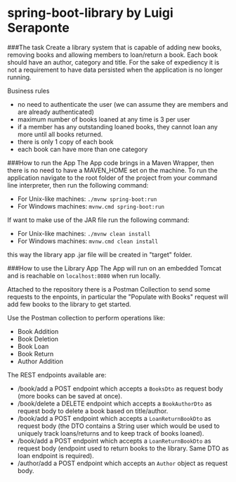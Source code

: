 # spring-boot-library by Luigi Seraponte

###The task
Create a library system that is capable of adding new books, removing books and allowing members to loan/return a book. Each book should have an author, category and title. 
For the sake of expediency it is not a requirement to have data persisted when the application is no longer running. 
 
Business rules 
- no need to authenticate the user (we can assume they are members and are already authenticated)
- maximum number of books loaned at any time is 3 per user
- if a member has any outstanding loaned books, they cannot loan any more until all books returned.
- there is only 1 copy of each book
- each book can have more than one category 

###How to run the App
The App code brings in a Maven Wrapper, then there is no need to have a MAVEN_HOME set on the machine. 
To run the application navigate to the root folder of the project from your command line interpreter, then run the following command:
- For Unix-like machines: ```./mvnw spring-boot:run```
- For Windows machines: ```mvnw.cmd spring-boot:run```

If want to make use of the JAR file run the following command: 
- For Unix-like machines: ```./mvnw clean install```
- For Windows machines: ```mvnw.cmd clean install```

this way the library app .jar file will be created in "target" folder.

###How to use the Library App
The App will run on an embedded Tomcat and is reachable on ```localhost:8080``` when run locally.

Attached to the repository there is a Postman Collection to send some requests to the enpoints, in particular the "Populate with Books" request will add few books to the library to get started.

Use the Postman collection to perform operations like:
- Book Addition
- Book Deletion
- Book Loan
- Book Return
- Author Addition

The REST endpoints available are:
- /book/add a POST endpoint which accepts a ```BooksDto``` as request body (more books can be saved at once).
- /book/delete a DELETE endpoint which accepts a ```BookAuthorDto``` as request body to delete a book based on title/author.
- /book/add a POST endpoint which accepts a ```LoanReturnBookDto``` as request body (the DTO contains a String user which would be used to uniquely track loans/returns and to keep track of books loaned).
- /book/add a POST endpoint which accepts a ```LoanReturnBookDto``` as request body (endpoint used to return books to the library. Same DTO as loan endpoint is required).
- /author/add a POST endpoint which accepts an ```Author``` object as request body.
